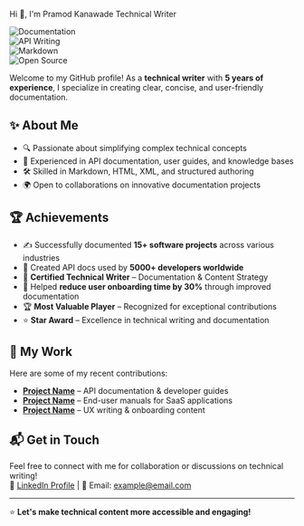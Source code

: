 Hi 👋, I'm Pramod Kanawade Technical Writer

![Documentation](https://img.shields.io/badge/Documentation-Expert-blue)  
![API Writing](https://img.shields.io/badge/API%20Writing-Skilled-success)  
![Markdown](https://img.shields.io/badge/Markdown-Proficient-lightgrey)  
![Open Source](https://img.shields.io/badge/Open%20Source-Contributor-green)  

Welcome to my GitHub profile! As a **technical writer** with **5 years of experience**, I specialize in creating clear, concise, and user-friendly documentation.

## ✨ About Me  
- 🔍 Passionate about simplifying complex technical concepts  
- 📜 Experienced in API documentation, user guides, and knowledge bases  
- 🛠 Skilled in Markdown, HTML, XML, and structured authoring  
- 🌍 Open to collaborations on innovative documentation projects  

## 🏆 Achievements  
- ✍️ Successfully documented **15+ software projects** across various industries  
- 📖 Created API docs used by **5000+ developers worldwide**  
- 🏅 **Certified Technical Writer** – Documentation & Content Strategy  
- 🚀 Helped **reduce user onboarding time by 30%** through improved documentation  
- 🏆 **Most Valuable Player** – Recognized for exceptional contributions  
- ⭐ **Star Award** – Excellence in technical writing and documentation  

## 📝 My Work  
Here are some of my recent contributions:  
- **[Project Name](https://github.com/example)** – API documentation & developer guides  
- **[Project Name](https://github.com/example)** – End-user manuals for SaaS applications  
- **[Project Name](https://github.com/example)** – UX writing & onboarding content  

## 📬 Get in Touch  
Feel free to connect with me for collaboration or discussions on technical writing!  
🔗 [LinkedIn Profile](https://linkedin.com/in/example) | 📧 Email: example@email.com  

---
⭐ **Let's make technical content more accessible and engaging!**  
